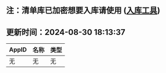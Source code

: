 ## 注：清单库已加密想要入库请使用 ([入库工具](https://github.com/BlankTMing/ManifestAutoUpdate/releases))

## 更新时间：2024-08-30 18:13:37
| AppID | 名称 | 类型  |
| :-------------------- | :----------------------------- | :----------- |
| 无 | 无 | 无 |
